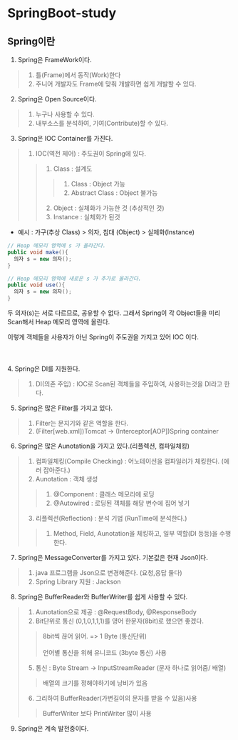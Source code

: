 # SpringBoot-study

## Spring이란
1. Spring은 FrameWork이다.
> 1. 틀(Frame)에서 동작(Work)한다
> 2. 주니어 개발자도 Frame에 맞춰 개발하면 쉽게 개발할 수 있다.
2. Spring은 Open Source이다.
> 1. 누구나 사용할 수 있다.
> 2. 내부소스를 분석하여, 기여(Contribute)할 수 있다.
3. Spring은 IOC Container를 가진다.
> 1. IOC(역전 제어) : 주도권이 Spring에 있다.
>> 1. Class : 설계도
>>> 1. Class : Object 가능
>>> 2. Abstract Class : Object 불가능
>> 2. Object : 실체화가 가능한 것 (추상적인 것)
>> 3. Instance : 실체화가 된것
* 예시 : 가구(추상 Class) > 의자, 침대 (Object) > 실체화(Instance)

```java
// Heap 메모리 영역에 s 가 올라간다.
public void make(){ 
  의자 s = new 의자();
} 
```
```java
// Heap 메모리 영역에 새로운 s 가 추가로 올라간다.
public void use(){ 
  의자 s = new 의자();
} 
```
두 의자(s)는 서로 다르므로, 공유할 수 없다. 그래서 Spring이 각 Object들을 미리 Scan해서 Heap 메모리 영역에 올린다.

이렇게 객체들을 사용자가 아닌 Spring이 주도권을 가지고 있어 IOC 이다.
<br></br>
<br></br>
4. Spring은 DI를 지원한다.
> 1. DI(의존 주입) : IOC로 Scan된 객체들을 주입하여, 사용하는것을 DI라고 한다.
5. Spring은 많은 Filter를 가지고 있다.
> 1. Filter는 문지기와 같은 역할을 한다.
> 2. (Filter[web.xml])Tomcat -> (Interceptor[AOP])Spring container
6. Spring은 많은 Aunotation을 가지고 있다.(리플렉션, 컴파일체킹)
> 1. 컴파일체킹(Compile Checking) : 어노테이션을 컴파일러가 체킹한다. (에러 잡아준다.)
> 2. Aunotation : 객체 생성
>> 1. @Component : 클래스 메모리에 로딩
>> 2. @Autowired : 로딩된 객체를 해당 변수에 집어 넣기
> 3. 리플렉션(Reflection) : 분석 기법 (RunTime에 분석한다.)
>> 1. Method, Field, Aunotation을 체킹하고, 일부 역할(DI 등등)을 수행한다.
7. Spring은 MessageConverter를 가지고 있다. 기본값은 현재 Json이다.
> 1. java 프로그램을 Json으로 변경해준다. (요청,응답 둘다)
> 2. Spring Library 지원 : Jackson
8. Spring은 BufferReader와 BufferWriter를 쉽게 사용할 수 있다.
> 1. Aunotation으로 제공 : @RequestBody, @ResponseBody
> 2. Bit단위로 통신 (0,1,0,1,1,1)를 영어 한문자(8bit)로 했으면 좋겠다.
>> 8bit씩 끊어 읽어. => 1 Byte (통신단위)<br></br>
>> 언어별 통신을 위해 유니코드 (3byte 통신) 사용
> 5. 통신 : Byte Stream -> InputStreamReader (문자 하나로 읽어줌/ 배열) 
>> 배열의 크기를 정해야하기에 낭비가 있음
> 6. 그리하여 BufferReader(가변길이의 문자를 받을 수 있음)사용
>> BufferWriter 보다 PrintWriter 많이 사용
9. Spring은 계속 발전중이다.
